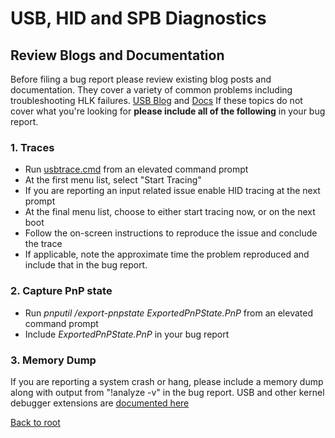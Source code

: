 # USB, HID and SPB Diagnostics

## Review Blogs and Documentation
Before filing a bug report please review existing blog posts and documentation. They cover a variety of common problems including troubleshooting HLK failures.
[USB Blog](https://techcommunity.microsoft.com/t5/Microsoft-USB-Blog/bg-p/MicrosoftUSBBlog) and 
[Docs](https://docs.microsoft.com/en-us/windows-hardware/drivers/usbcon)
If these topics do not cover what you're looking for **please include all of the following** in your bug report.

### 1. Traces
- Run [usbtrace.cmd](https://github.com/microsoft/busiotools/blob/master/usb/tracing/usbtrace.cmd) from an elevated command prompt
- At the first menu list, select "Start Tracing"
- If you are reporting an input related issue enable HID tracing at the next prompt
- At the final menu list, choose to either start tracing now, or on the next boot
- Follow the on-screen instructions to reproduce the issue and conclude the trace
- If applicable, note the approximate time the problem reproduced and include that in the bug report.

### 2. Capture PnP state
- Run _pnputil /export-pnpstate ExportedPnPState.PnP_ from an elevated command prompt
- Include _ExportedPnPState.PnP_ in your bug report

### 3. Memory Dump
If you are reporting a system crash or hang, please include a memory dump along with output from "!analyze -v" in the bug report.
USB and other kernel debugger extensions are [documented here](https://docs.microsoft.com/en-us/windows-hardware/drivers/debugger/usb-3-extensions)

[Back to root](http://aka.ms/bustools) 

